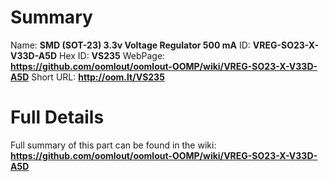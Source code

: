 
Summary
=================

Name: __SMD (SOT-23) 3.3v Voltage Regulator 500 mA__
ID: __VREG-SO23-X-V33D-A5D__
Hex ID: __VS235__
WebPage: __https://github.com/oomlout/oomlout-OOMP/wiki/VREG-SO23-X-V33D-A5D__
Short URL: __http://oom.lt/VS235__

Full Details
==========================
Full summary of this part can be found in the wiki:   
__https://github.com/oomlout/oomlout-OOMP/wiki/VREG-SO23-X-V33D-A5D__   

